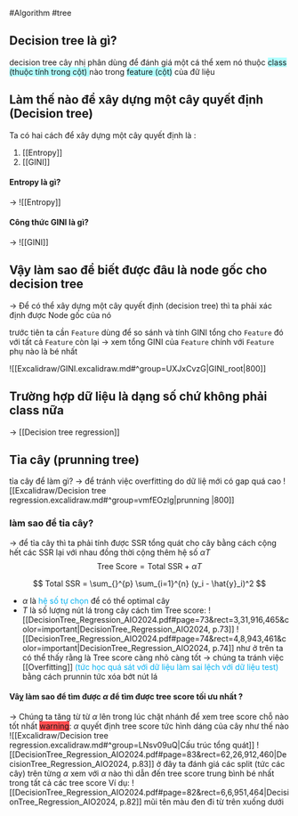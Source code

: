#Algorithm #tree 

## Decision tree là gì?
decision tree cây nhị phân dùng để đánh giá một cá thể xem nó thuộc <span style="background:#b1ffff">class (thuộc tính trong cột) </span>nào trong <span style="background:#b1ffff">feature (cột)</span> của đữ liệu

## Làm thế nào để xây dựng một cây quyết định (Decision tree)

Ta có hai cách để xây dựng một cây quyết định là :
1. [[Entropy]]
2. [[GINI]] 

#### Entropy là gì?
-> ![[Entropy]]


#### Công thức GINI là gì?

-> ![[GINI]]
## Vậy làm sao để biết được đâu là node gốc cho decision tree
-> Để có thể xây dựng một cây quyết định (decision tree) thì ta phải xác định được Node gốc của nó 

trước tiên ta cần `Feature` dùng để so sánh và tính GINI tổng cho `Feature` đó với tất cả `Feature` còn lại
-> xem tổng GINI của `Feature` chính với `Feature` phụ nào là bé nhất

![[Excalidraw/GINI.excalidraw.md#^group=UXJxCvzG|GINI_root|800]]

## Trường hợp dữ liệu là dạng số chứ không phải class nữa

-> [[Decision tree regression]]

## Tỉa cây (prunning tree)
tỉa cây để làm gì?
-> để tránh việc overfitting do dữ liệ mới có gap quá cao 
![[Excalidraw/Decision tree regression.excalidraw.md#^group=vmfEOzlg|prunning |800]]
### làm sao để tỉa cây?
-> để tỉa cây thì ta phải tính được SSR tổng quát cho cây 
bằng cách cộng hết các SSR lại với nhau đồng thời cộng thêm hệ số $\alpha T$ 
$$\text{Tree Score} = \text{Total SSR} + \alpha T$$

$$
Total SSR = \sum_{}^{p} \sum_{i=1}^{n} (y_i - \hat{y}_i)^2
$$
- $\alpha$ là <font color="#00b0f0">hệ số tự chọn</font> để có thể optimal cây
- $T$ là số lượng nút lá trong cây
cách tìm Tree score:
![[DecisionTree_Regression_AIO2024.pdf#page=73&rect=3,31,916,465&color=important|DecisionTree_Regression_AIO2024, p.73]]
![[DecisionTree_Regression_AIO2024.pdf#page=74&rect=4,8,943,461&color=important|DecisionTree_Regression_AIO2024, p.74]]
như ở trên ta có thể thấy rằng là Tree score càng nhỏ càng tốt -> chúng ta tránh việc [[Overfitting]] <font color="#00b0f0">(tức học quá sát với dữ liệu làm sai lệch với dữ liệu test)</font> bằng cách prunnin tức xóa bớt nút lá 

#### Vâỵ làm sao để tìm được $\alpha$ để tìm được tree score tối ưu nhất ?

-> Chúng ta tăng từ từ $\alpha$ lên trong lúc chặt nhánh để xem tree score chỗ nào tốt nhất 
<span style="background:#ff4d4f">warning</span>: $\alpha$ quyết định tree score tức hình dáng của cây như thế nào 
![[Excalidraw/Decision tree regression.excalidraw.md#^group=LNsv09uQ|Cấu  trúc tổng quát]]
![[DecisionTree_Regression_AIO2024.pdf#page=83&rect=62,26,912,460|DecisionTree_Regression_AIO2024, p.83]]
ở đây ta đánh giá các split (tức các cây) trên từng $\alpha$ xem với $\alpha$ nào thì dẫn đến tree score trung bình bé nhất trong tất cả các tree score 
Ví dụ: 
![[DecisionTree_Regression_AIO2024.pdf#page=82&rect=6,6,951,464|DecisionTree_Regression_AIO2024, p.82]]
mũi tên màu đen đi từ trên xuống dưới 


